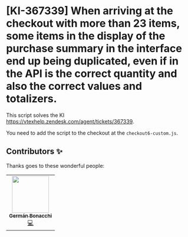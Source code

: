 # [KI-367339] When arriving at the checkout with more than 23 items, some items in the display of the purchase summary in the interface end up being duplicated, even if in the API is the correct quantity and also the correct values and totalizers.

This script solves the KI https://vtexhelp.zendesk.com/agent/tickets/367339. 

You need to add the script to the checkout at the `checkout6-custom.js`.

## Contributors ✨

Thanks goes to these wonderful people:

<!-- ALL-CONTRIBUTORS-LIST:START - Do not remove or modify this section -->
<!-- prettier-ignore-start -->
<!-- markdownlint-disable -->
<table>
  <tr>
    <td align="center"><a href="https://github.com/germanBonacchi"><img src="https://avatars.githubusercontent.com/u/55905671?v=4" width="100px;" alt=""/><br /><sub><b>Germán Bonacchi</b></sub></a><br /><a href="https://github.com/vtex-apps/vtex-logger-react/commits?author=germanBonacchi" title="Code">💻</a></td>
</tr>
</table>
